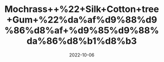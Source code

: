 ---
title: 'Mochrass++%22+Silk+Cotton+tree+Gum+%22%da%af%d9%88%d9%86%d8%af+%d9%85%d9%88%da%86%d8%b1%d8%b3'
date: '2022-10-06' 
metatag: '' 
inventory: '0' 
draft: false 
# meta description 
shortDescripton: 'Mochras%ef%bf%bdis+useful+to+treat+Leucorrhoea+also+gives+strength+to+uterus+and+remove+weakness.'
description: 'Herb'
longdescription: ''
featured: True
# product Price
price: '100.0'
# Product Short Description
shortDescription: 'Mochras%ef%bf%bdis+useful+to+treat+Leucorrhoea+also+gives+strength+to+uterus+and+remove+weakness.'
productID: '6E75B489-0D27-ED11-9968-005056B3A416'
type: 'products'
category: 'Herb' 
thumnailproduct: 'https://eraconnect.blob.core.windows.net/product-images/aminsaddiquidawakhana/6E75B489-0D27-ED11-9968-005056B3A416.webp' 
images:
  - image: 'https://eraconnect.blob.core.windows.net/product-images/aminsaddiquidawakhana/6E75B489-0D27-ED11-9968-005056B3A416.webp'  
Variants:
---
